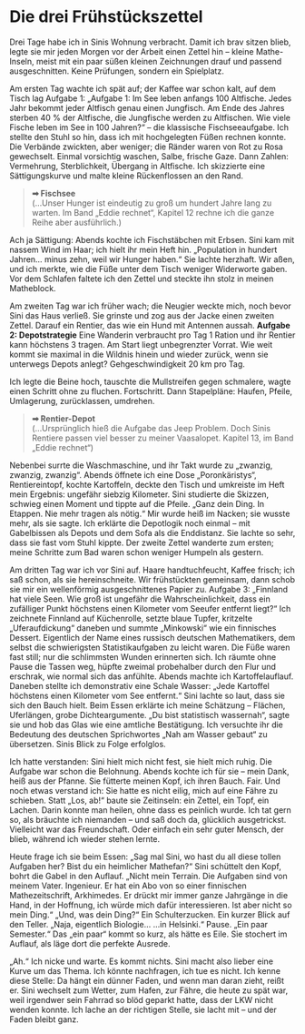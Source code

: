 # Die drei Frühstückszettel

Drei Tage habe ich in Sinis Wohnung verbracht. Damit ich brav sitzen blieb,
legte sie mir jeden Morgen vor der Arbeit einen Zettel hin – kleine
Mathe-Inseln, meist mit ein paar süßen kleinen Zeichnungen drauf und passend
ausgeschnitten. Keine Prüfungen, sondern ein Spielplatz.

Am ersten Tag wachte ich spät auf; der Kaffee war schon kalt, auf dem Tisch lag
Aufgabe 1: „Aufgabe 1: Im See leben anfangs 100 Altfische. Jedes Jahr bekommt
jeder Altfisch genau einen Jungfisch. Am Ende des Jahres sterben 40 % der
Altfische, die Jungfische werden zu Altfischen. Wie viele Fische leben im See in
100 Jahren?“ – die klassische Fischseeaufgabe. Ich stellte den Stuhl so hin,
dass ich mit hochgelegten Füßen rechnen konnte. Die Verbände zwickten, aber
weniger; die Ränder waren von Rot zu Rosa gewechselt. Einmal vorsichtig waschen,
Salbe, frische Gaze. Dann Zahlen: Vermehrung, Sterblichkeit, Übergang in
Altfische. Ich skizzierte eine Sättigungskurve und malte kleine Rückenflossen an
den Rand.

> **➡ Fischsee**\
> (…Unser Hunger ist eindeutig zu groß um hundert Jahre lang zu warten. Im Band „Eddie rechnet“, Kapitel 12 rechne ich die ganze Reihe aber ausführlich.)

Ach ja Sättigung: Abends kochte ich Fischstäbchen mit Erbsen. Sini kam mit
nassem Wind im Haar; ich hielt ihr mein Heft hin. „Population in hundert Jahren…
minus zehn, weil wir Hunger haben.“ Sie lachte herzhaft. Wir aßen, und ich
merkte, wie die Füße unter dem Tisch weniger Widerworte gaben. Vor dem Schlafen
faltete ich den Zettel und steckte ihn stolz in meinen Matheblock.

Am zweiten Tag war ich früher wach; die Neugier weckte mich, noch bevor Sini das
Haus verließ. Sie grinste und zog aus der Jacke einen zweiten Zettel. Darauf ein
Rentier, das wie ein Hund mit Antennen aussah. **Aufgabe 2: Depotstrategie**
Eine Wanderin verbraucht pro Tag 1 Ration und ihr Rentier kann höchstens 3
tragen. Am Start liegt unbegrenzter Vorrat. Wie weit kommt sie maximal in die
Wildnis hinein und wieder zurück, wenn sie unterwegs Depots anlegt?
Gehgeschwindigkeit 20 km pro Tag.

Ich legte die Beine hoch, tauschte die Mullstreifen gegen schmalere, wagte einen
Schritt ohne zu fluchen. Fortschritt. Dann Stapelpläne: Haufen, Pfeile,
Umlagerung, zurücklassen, umdrehen.

> **➡ Rentier-Depot**\
> (…Ursprünglich hieß die Aufgabe das Jeep Problem. Doch Sinis Rentiere passen viel besser zu meiner Vaasalopet. Kapitel 13, im Band „Eddie rechnet“)

Nebenbei surrte die Waschmaschine, und ihr Takt wurde zu „zwanzig, zwanzig,
zwanzig“. Abends öffnete ich eine Dose „Poronkäristys“, Rentiereintopf, kochte
Kartoffeln, deckte den Tisch und umkreiste im Heft mein Ergebnis: ungefähr
siebzig Kilometer. Sini studierte die Skizzen, schwieg einen Moment und tippte
auf die Pfeile. „Ganz dein Ding. In Etappen. Nie mehr tragen als nötig.“ Mir
wurde heiß im Nacken; sie wusste mehr, als sie sagte. Ich erklärte die
Depotlogik noch einmal – mit Gabelbissen als Depots und dem Sofa als die
Enddistanz. Sie lachte so sehr, dass sie fast vom Stuhl kippte. Der zweite
Zettel wanderte zum ersten; meine Schritte zum Bad waren schon weniger Humpeln
als gestern.

Am dritten Tag war ich vor Sini auf. Haare handtuchfeucht, Kaffee frisch; ich
saß schon, als sie hereinschneite. Wir frühstückten gemeinsam, dann schob sie
mir ein wellenförmig ausgeschnittenes Papier zu. Aufgabe 3: „Finnland hat viele
Seen. Wie groß ist ungefähr die Wahrscheinlichkeit, dass ein zufälliger Punkt
höchstens einen Kilometer vom Seeufer entfernt liegt?“ Ich zeichnete Finnland
auf Küchenrolle, setzte blaue Tupfer, kritzelte „Uferaufdickung“ daneben und
summte „Minkowski“ wie ein finnisches Dessert. Eigentlich der Name eines
russisch deutschen Mathematikers, dem selbst die schwierigsten Statistikaufgaben
zu leicht waren. Die Füße waren fast still; nur die schlimmsten Wunden
erinnerten sich. Ich räumte ohne Pause die Tassen weg, hüpfte zweimal
probehalber durch den Flur und erschrak, wie normal sich das anfühlte. Abends
machte ich Kartoffelauflauf. Daneben stellte ich demonstrativ eine Schale
Wasser: „Jede Kartoffel höchstens einen Kilometer vom See entfernt.“ Sini lachte
so laut, dass sie sich den Bauch hielt. Beim Essen erklärte ich meine Schätzung
– Flächen, Uferlängen, grobe Dichteargumente. „Du bist statistisch wassernah“,
sagte sie und hob das Glas wie eine amtliche Bestätigung. Ich versuchte ihr die
Bedeutung des deutschen Sprichwortes „Nah am Wasser gebaut“ zu übersetzen. Sinis
Blick zu Folge erfolglos.

Ich hatte verstanden: Sini hielt mich nicht fest, sie hielt mich ruhig. Die
Aufgabe war schon die Belohnung. Abends kochte ich für sie – mein Dank, heiß aus
der Pfanne. Sie fütterte meinen Kopf, ich ihren Bauch. Fair. Und noch etwas
verstand ich: Sie hatte es nicht eilig, mich auf eine Fähre zu schieben. Statt
„Los, ab!“ baute sie Zeitinseln: ein Zettel, ein Topf, ein Lachen. Darin konnte
man heilen, ohne dass es peinlich wurde. Ich tat gern so, als bräuchte ich
niemanden – und saß doch da, glücklich ausgetrickst. Vielleicht war das
Freundschaft. Oder einfach ein sehr guter Mensch, der blieb, während ich wieder
stehen lernte.

Heute frage ich sie beim Essen: „Sag mal Sini, wo hast du all diese tollen
Aufgaben her? Bist du ein heimlicher Mathefan?“ Sini schüttelt den Kopf, bohrt
die Gabel in den Auflauf. „Nicht mein Terrain. Die Aufgaben sind von meinem
Vater. Ingenieur. Er hat ein Abo von so einer finnischen Mathezeitschrift,
Arkhimedes. Er drückt mir immer ganze Jahrgänge in die Hand, in der Hoffnung,
ich würde mich dafür interessieren. Ist aber nicht so mein Ding.“ „Und, was dein
Ding?“ Ein Schulterzucken. Ein kurzer Blick auf den Teller. „Naja, eigentlich
Biologie… …in Helsinki.“ Pause. „Ein paar Semester.“ Das „ein paar“ kommt so
kurz, als hätte es Eile. Sie stochert im Auflauf, als läge dort die perfekte
Ausrede.

„Ah.“ Ich nicke und warte. Es kommt nichts. Sini macht also lieber eine Kurve um
das Thema. Ich könnte nachfragen, ich tue es nicht. Ich kenne diese Stelle: Da
hängt ein dünner Faden, und wenn man daran zieht, reißt er. Sini wechselt zum
Wetter, zum Hafen, zur Fähre, die heute zu spät war, weil irgendwer sein Fahrrad
so blöd geparkt hatte, dass der LKW nicht wenden konnte. Ich lache an der
richtigen Stelle, sie lacht mit – und der Faden bleibt ganz.
